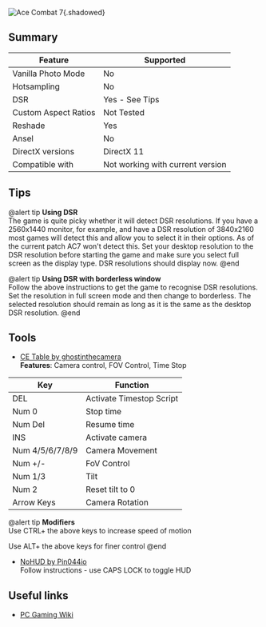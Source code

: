 ![Ace Combat 7](Images\ac7header.png "Shot by Ghostinthecamera"){.shadowed}

## Summary

Feature | Supported
--|--
Vanilla Photo Mode | No
Hotsampling | No
DSR | Yes - See Tips
Custom Aspect Ratios | Not Tested
Reshade | Yes
Ansel | No
DirectX versions | DirectX 11
Compatible with | Not working with current version

## Tips

@alert tip
**Using DSR**  
The game is quite picky whether it will detect DSR resolutions. If you have a 2560x1440 monitor, for example, and have a DSR resolution of 3840x2160 most games will detect this and allow you to select it in their options. As of the current patch AC7 won't detect this. Set your desktop resolution to the DSR resolution before starting the game and make sure you select full screen as the display type. DSR resolutions should display now.
@end

@alert tip
**Using DSR with borderless window**  
Follow the above instructions to get the game to recognise DSR resolutions. Set the resolution in full screen mode and then change to borderless. The selected resolution should remain as long as it is the same as the desktop DSR resolution.
@end
 
## Tools

* [CE Table by ghostinthecamera](..\CheatTables\AceCombat7v1.CT)  
**Features**: Camera control, FOV Control, Time Stop  

Key | Function
--|--
DEL | Activate Timestop Script
Num 0 | Stop time
Num Del | Resume time
INS | Activate camera
Num 4/5/6/7/8/9 | Camera Movement
Num +/- | FoV Control
Num 1/3 | Tilt
Num 2 | Reset tilt to 0
Arrow Keys | Camera Rotation

@alert tip
**Modifiers**  
Use CTRL+ the above keys to increase speed of motion

Use ALT+ the above keys for finer control
@end


* [NoHUD by Pin044io](https://www.mediafire.com/file/vxnm98zjti9lo6y/ACE_COMBAT+7_HUDTOGGLE.rar)  
Follow instructions - use CAPS LOCK to toggle HUD

## Useful links

* [PC Gaming Wiki](https://acecombat.fandom.com/wiki/Ace_Combat_7:_Skies_Unknown)